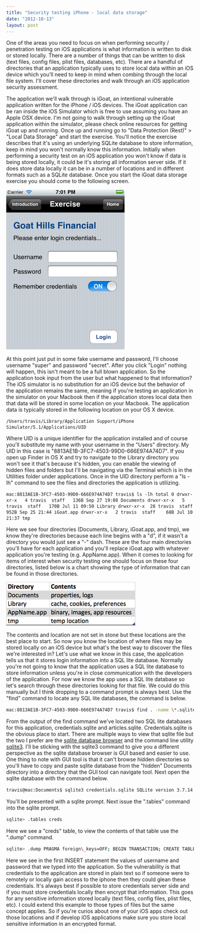 ```yaml
---
title: "Security testing iPhone - local data storage"
date: "2012-10-13"
layout: post
---
```


One of the areas you need to focus on when performing security / penetration testing on iOS applications is what information is written to disk or stored locally. There are a number of things that can be written to disk (text files, config files, plist files, databases, etc). There are a handful of directories that an application typically uses to store local data within an iOS device which you'll need to keep in mind when combing through the local file system. I'll cover these directories and walk through an iOS application security assessment.


The application we'll walk through is iGoat, an intentional vulnerable application written for the iPhone / iOS devices. The iGoat application can be ran inside the iOS Simulator which is free to use assuming you have an Apple OSX device. I'm not going to walk through setting up the iGoat application within the simulator, please check online resources for getting iGoat up and running. Once up and running go to "Data Protection (Rest)" > "Local Data Storage" and start the exercise. You'll notice the exercise describes that it's using an underlying SQLite database to store information, keep in mind you won't normally know this information. Initially when performing a security test on an iOS application you won't know if data is being stored locally, it could be it's storing all information server side. If it does store data locally it can be in a number of locations and in different formats such as a SQLite database. Once you start the iGoat data storage exercise you should come to the following screen.

![](/assets/iGoatLogin.png)

At this point just put in some fake username and password, I'll choose username "super" and password "secret". After you click "Login" nothing will happen, this isn't meant to be a full blown application. So the application took input from the user but what happened to that information? The iOS simulator is no substitution for an iOS device but the behavior of the application remains the same, meaning if you're testing an application in the simulator on your Macbook then if the application stores local data then that data will be stored in some location on your Macbook. The application data is typically stored in the following location on your OS X device.

```
/Users/travis/Library/Application Support/iPhone Simulator/5.1/Applications/UID
```

Where UID is a unique identifier for the application installed and of course you'll substitute my name with your username in the "Users" directory. My UID in this case is "8813AE1B-3FC7-4503-99D0-666E974A74D7". If you open up Finder in OS X and try to navigate to the Library directory you won't see it that's because it's hidden, you can enable the viewing of hidden files and folders but I'll be navigating via the Terminal which is in the Utilities folder under applications. Once in the UID directory perform a "ls -lh" command to see the files and directories the application is utilizing.

```
mac:8813AE1B-3FC7-4503-99D0-666E974A74D7 travis$ ls -lh total 0 drwxr-xr-x   4 travis  staff   136B Sep 27 19:08 Documents drwxr-xr-x   5 travis  staff   170B Jul 11 09:50 Library drwxr-xr-x  28 travis  staff   952B Sep 25 21:44 iGoat.app drwxr-xr-x   2 travis  staff    68B Jul 10 21:37 tmp
```

Here we see four directories (Documents, Library, iGoat.app, and tmp), we know they're directories because each line begins with a "d", if it wasn't a directory you would just see a "-" dash. These are the four main directories you'll have for each application and you'll replace iGoat.app with whatever application you're testing (e.g. AppName.app). When it comes to looking for items of interest when security testing one should focus on these four directories, listed below is a chart showing the type of information that can be found in those directories.

![](/assets/iPhoneLocationAppFiles.png)

The contents and location are not set in stone but these locations are the best place to start. So now you know the location of where files may be stored locally on an iOS device but what's the best way to discover the files we're interested in? Let's use what we know in this case, the application tells us that it stores login information into a SQL lite database. Normally you're not going to know that the application uses a SQL lite database to store information unless you're in close communication with the developers of the application. For now we know the app uses a SQL lite database so let's search through these directories looking for that file. We could do this manually but I think dropping to a command prompt is always best. Use the "find" command to locate any SQL lite databases, the command is below.

```bash
mac:8813AE1B-3FC7-4503-99D0-666E974A74D7 travis$ find . -name \*.sqlite ./Documents/credentials.sqlite ./iGoat.app/articles.sqlite mac:8813AE1B-3FC7-4503-99D0-666E974A74D7 travis$
```

From the output of the find command we've located two SQL lite databases for this application, credentials.sqlite and articles.sqlite. Credentials.sqlite is the obvious place to start. There are multiple ways to view that sqlite file but the two I prefer are the [sqlite database browser](http://sourceforge.net/projects/sqlitebrowser/) and the command line utility [sqlite3](http://www.sqlite.org/download.html). I'll be sticking with the sqlite3 command to give you a different perspective as the sqlite database browser is GUI based and easier to use. One thing to note with GUI tool is that it can't browse hidden directories so you'll have to copy and paste sqlite database from the "hidden" Documents directory into a directory that the GUI tool can navigate tool. Next open the sqlite database with the command below.

```bash
travis@mac:Documents$ sqlite3 credentials.sqlite SQLite version 3.7.14 2012-09-03 15:42:36 Enter ".help" for instructions Enter SQL statements terminated with a ";" sqlite>
```

You'll be presented with a sqlite prompt. Next issue the ".tables" command into the sqlite prompt.

```bash
sqlite> .tables creds
```

Here we see a "creds" table, to view the contents of that table use the ".dump" command.

```bash
sqlite> .dump PRAGMA foreign\_keys=OFF; BEGIN TRANSACTION; CREATE TABLE creds (id INTEGER PRIMARY KEY AUTOINCREMENT, username TEXT, passwordTEXT); INSERT INTO "creds" VALUES(1,'super','secret'); DELETE FROM sqlite\_sequence; INSERT INTO "sqlite\_sequence" VALUES('creds',1); COMMIT;
```

Here we see in the first INSERT statement the values of username and password that we typed into the application. So the vulnerability is that credentials to the application are stored in plain text so if someone were to remotely or locally gain access to the iphone then they could glean these credentials. It's always best if possible to store credentials server side and if you must store credentials locally then encrypt that information. This goes for any sensitive information stored locally (text files, config files, plist files, etc). I could extend this example to those types of files but the same concept applies. So if you're curios about one of your iOS apps check out those locations and if develop iOS applications make sure you store local sensitive information in an encrypted format.
